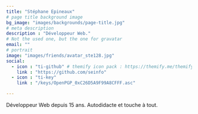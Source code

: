 ```yaml
--- 
title: "Stéphane Epineaux"
# page title background image
bg_image: "images/backgrounds/page-title.jpg"
# meta description
description : "Développeur Web."
# Not the used one, but the one for gravatar
email: ""
# portrait
image: "images/friends/avatar_ste128.jpg"
social:
  - icon : "ti-github" # themify icon pack : https://themify.me/themify-icons
    link : "https://github.com/seinfo"
  - icon : "ti-key"
    link : "/keys/OpenPGP_0xC26D5A9F99A8CFFF.asc"

---
```


Développeur Web depuis 15 ans. Autodidacte et touche à tout.
